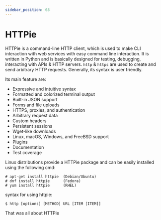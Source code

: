 ```yaml
---
sidebar_position: 63
---
```


# HTTPie



HTTPie is a command-line HTTP client, which is used to make CLI interaction with web services with easy command line interaction.
It is written in Python
and is basically designed for testing, debugging, interacting with APIs & HTTP servers.
`http` & `https` are used to create and send arbitrary HTTP requests.
Generally, its syntax is user friendly.

Its main feature are:

- Expressive and intuitive syntax
- Formatted and colorized terminal output
- Built-in JSON support
- Forms and file uploads
- HTTPS, proxies, and authentication
- Arbitrary request data
- Custom headers
- Persistent sessions
- Wget-like downloads
- Linux, macOS, Windows, and FreeBSD support
- Plugins
- Documentation
- Test coverage


Linux distributions provide a HTTPie package and can be easily installed using the following cmd:
```
# apt-get install httpie  (Debian/Ubuntu)
# dnf install httpie      (Fedora)
# yum install httpie      (RHEL)
```

syntax for using httpie:

`$ http [options] [METHOD] URL [ITEM [ITEM]]`

That was all about HTTPie
